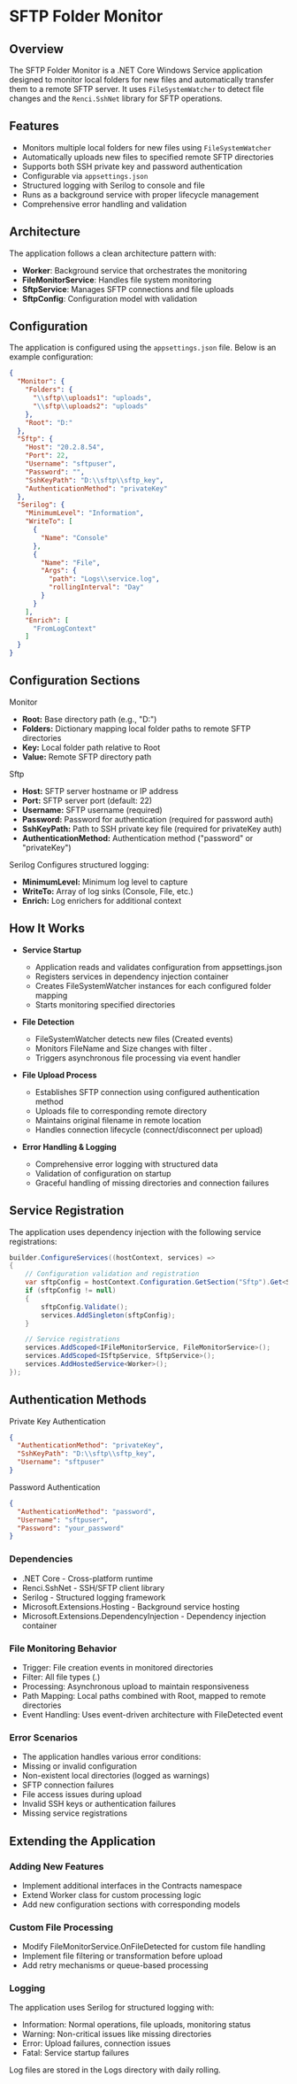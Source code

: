 # SFTP Folder Monitor

## Overview

The SFTP Folder Monitor is a .NET Core Windows Service application designed to monitor local folders for new files and automatically transfer them to a remote SFTP server. It uses `FileSystemWatcher` to detect file changes and the `Renci.SshNet` library for SFTP operations.

## Features

- Monitors multiple local folders for new files using `FileSystemWatcher`
- Automatically uploads new files to specified remote SFTP directories
- Supports both SSH private key and password authentication
- Configurable via `appsettings.json`
- Structured logging with Serilog to console and file
- Runs as a background service with proper lifecycle management
- Comprehensive error handling and validation

## Architecture

The application follows a clean architecture pattern with:
- **Worker**: Background service that orchestrates the monitoring
- **FileMonitorService**: Handles file system monitoring
- **SftpService**: Manages SFTP connections and file uploads
- **SftpConfig**: Configuration model with validation

## Configuration

The application is configured using the `appsettings.json` file. Below is an example configuration:

```json
{
  "Monitor": {
    "Folders": {
      "\\sftp\\uploads1": "uploads",
      "\\sftp\\uploads2": "uploads"
    },
    "Root": "D:"
  },
  "Sftp": {
    "Host": "20.2.8.54",
    "Port": 22,
    "Username": "sftpuser",
    "Password": "",
    "SshKeyPath": "D:\\sftp\\sftp_key",
    "AuthenticationMethod": "privateKey"
  },
  "Serilog": {
    "MinimumLevel": "Information",
    "WriteTo": [
      {
        "Name": "Console"
      },
      {
        "Name": "File",
        "Args": {
          "path": "Logs\\service.log",
          "rollingInterval": "Day"
        }
      }
    ],
    "Enrich": [
      "FromLogContext"
    ]
  }
}
```
## Configuration Sections
Monitor
- **Root:** Base directory path (e.g., "D:")
- **Folders:** Dictionary mapping local folder paths to remote SFTP directories
- **Key:** Local folder path relative to Root
- **Value:** Remote SFTP directory path

Sftp
- **Host:** SFTP server hostname or IP address
- **Port:** SFTP server port (default: 22)
- **Username:** SFTP username (required)
- **Password:** Password for authentication (required for password auth)
- **SshKeyPath:** Path to SSH private key file (required for privateKey auth)
- **AuthenticationMethod:** Authentication method ("password" or "privateKey")

Serilog
Configures structured logging:
- **MinimumLevel:** Minimum log level to capture
- **WriteTo:** Array of log sinks (Console, File, etc.)
- **Enrich:** Log enrichers for additional context

## How It Works
- **Service Startup**
  - Application reads and validates configuration from appsettings.json
  - Registers services in dependency injection container
  - Creates FileSystemWatcher instances for each configured folder mapping
  - Starts monitoring specified directories


- **File Detection**
  - FileSystemWatcher detects new files (Created events)
  - Monitors FileName and Size changes with filter *.*
  - Triggers asynchronous file processing via event handler


- **File Upload Process**
  - Establishes SFTP connection using configured authentication method
  - Uploads file to corresponding remote directory
  - Maintains original filename in remote location
  - Handles connection lifecycle (connect/disconnect per upload)
  

- **Error Handling & Logging**
  - Comprehensive error logging with structured data
  - Validation of configuration on startup
  - Graceful handling of missing directories and connection failures

## Service Registration
The application uses dependency injection with the following service registrations:

```csharp
builder.ConfigureServices((hostContext, services) =>
{
    // Configuration validation and registration
    var sftpConfig = hostContext.Configuration.GetSection("Sftp").Get<SftpConfig>();
    if (sftpConfig != null)
    {
        sftpConfig.Validate();
        services.AddSingleton(sftpConfig);
    }

    // Service registrations
    services.AddScoped<IFileMonitorService, FileMonitorService>();
    services.AddScoped<ISftpService, SftpService>();
    services.AddHostedService<Worker>();
});
```

## Authentication Methods

Private Key Authentication

```json
{
  "AuthenticationMethod": "privateKey",
  "SshKeyPath": "D:\\sftp\\sftp_key",
  "Username": "sftpuser"
}
```

Password Authentication

```json
{
  "AuthenticationMethod": "password",
  "Username": "sftpuser",
  "Password": "your_password"
}
```

### Dependencies
  - .NET Core - Cross-platform runtime
  - Renci.SshNet - SSH/SFTP client library
  - Serilog - Structured logging framework
  - Microsoft.Extensions.Hosting - Background service hosting
  - Microsoft.Extensions.DependencyInjection - Dependency injection container


### File Monitoring Behavior
  - Trigger: File creation events in monitored directories
  - Filter: All file types (*.*)
  - Processing: Asynchronous upload to maintain responsiveness
  - Path Mapping: Local paths combined with Root, mapped to remote directories
  - Event Handling: Uses event-driven architecture with FileDetected event


### Error Scenarios
- The application handles various error conditions:
- Missing or invalid configuration
- Non-existent local directories (logged as warnings)
- SFTP connection failures
- File access issues during upload
- Invalid SSH keys or authentication failures
- Missing service registrations


## Extending the Application
### Adding New Features
- Implement additional interfaces in the Contracts namespace
- Extend Worker class for custom processing logic
- Add new configuration sections with corresponding models

### Custom File Processing
- Modify FileMonitorService.OnFileDetected for custom file handling
- Implement file filtering or transformation before upload
- Add retry mechanisms or queue-based processing

### Logging
The application uses Serilog for structured logging with:

- Information: Normal operations, file uploads, monitoring status
- Warning: Non-critical issues like missing directories
- Error: Upload failures, connection issues
- Fatal: Service startup failures

Log files are stored in the Logs directory with daily rolling.